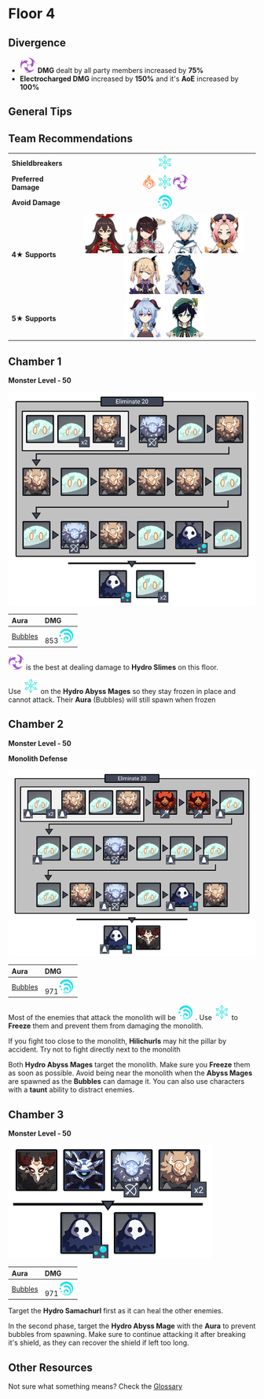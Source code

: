 # Floor 4

## Divergence

* ![](../../.gitbook/assets/electro_small.png) **DMG** dealt by all party members increased by **75%**
* **Electrocharged DMG** increased by **150%** and it's **AoE** increased by **100%**

## General Tips

## Team Recommendations

|  |  |
| :--- | :---: |
| **Shieldbreakers** | ![](../../.gitbook/assets/cryo_small.png)  |
| **Preferred Damage** | ![](../../.gitbook/assets/pyro_small.png)![](../../.gitbook/assets/cryo_small.png)![](../../.gitbook/assets/electro_small.png)    |
| **Avoid Damage** | ![](../../.gitbook/assets/hydro_small.png)  |
| **4**★ **Supports** | ![](../../.gitbook/assets/ui_avataricon_amber.png) ![](../../.gitbook/assets/ui_avataricon_beidou.png)![](../../.gitbook/assets/ui_avataricon_chongyun.png)![](../../.gitbook/assets/ui_avataricon_diona.png)![](../../.gitbook/assets/ui_avataricon_fischl.png)![](../../.gitbook/assets/ui_avataricon_kaeya.png) |
| **5**★ **Supports** | ![](../../.gitbook/assets/ui_avataricon_ganyu.png)![](../../.gitbook/assets/ui_avataricon_venti.png)  |

## Chamber 1

**Monster Level - 50**

![](../../.gitbook/assets/4-1.png)

| Aura | DMG |
| :--- | :--- |
| [Bubbles](../../mechanics/auras/bubbles.md) | 853![](../../.gitbook/assets/hydro_small.png) |

![](../../.gitbook/assets/electro_small.png) is the best at dealing damage to **Hydro Slimes** on this floor.

Use ![](../../.gitbook/assets/cryo_small.png) on the **Hydro Abyss Mages** so they stay frozen in place and cannot attack. Their **Aura** \(Bubbles\) will still spawn when frozen

## **Chamber 2**

**Monster Level - 50**

**Monolith Defense**

![](../../.gitbook/assets/4-2.png)

| Aura | DMG |
| :--- | :--- |
| [Bubbles](../../mechanics/auras/bubbles.md) | 971![](../../.gitbook/assets/hydro_small.png) |

Most of the enemies that attack the monolith will be ![](../../.gitbook/assets/hydro_small.png) . Use ![](../../.gitbook/assets/cryo_small.png) to **Freeze** them and prevent them from damaging the monolith.

If you fight too close to the monolith, **Hilichurls** may hit the pillar by accident. Try not to fight directly next to the monolith

Both **Hydro Abyss Mages** target the monolith. Make sure you **Freeze** them as soon as possible. Avoid being near the monolith when the **Abyss Mages** are spawned as the **Bubbles** can damage it. You can also use characters with a **taunt** ability to distract enemies.

## **Chamber 3**

**Monster Level - 50**

![](../../.gitbook/assets/4-3.png)

| Aura | DMG |
| :--- | :--- |
| [Bubbles](../../mechanics/auras/bubbles.md) | 971![](../../.gitbook/assets/hydro_small.png) |

Target the **Hydro Samachurl** first as it can heal the other enemies.

In the second phase, target the **Hydro Abyss Mage** with the **Aura** to prevent bubbles from spawning. Make sure to continue attacking it after breaking it's shield, as they can recover the shield if left too long.

## Other Resources

Not sure what something means? Check the [Glossary](../glossary.md)

